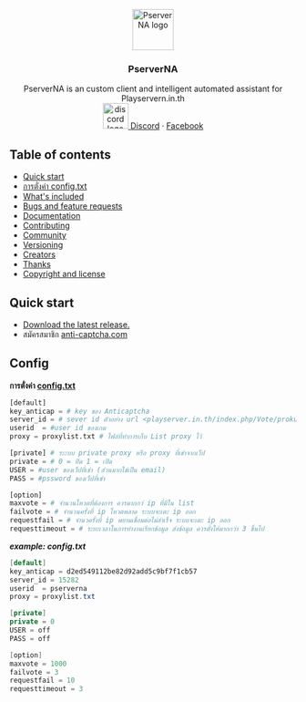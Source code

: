 
<p align="center">
  <a href="https://github.com/syntaxp/PserverNA">
    <img src="https://user-images.githubusercontent.com/47280575/54013280-1b047200-41ab-11e9-8419-7d478f197228.png" alt="PserverNA logo" width="72" height="72">
  </a>
</p>
<h3 align="center">PserverNA</h3>

<p align="center">
  PserverNA is an custom client and intelligent automated assistant for Playservern.in.th
  <br>
   <a href="https://discord.gg/Mgu73TN">
  <img src="https://encrypted-tbn0.gstatic.com/images?q=tbn:ANd9GcSakv86QJPY-E6rxMEo_WzAwYUzyndjdY_d-Zu2ZOr9UuMjClxy5A" alt="discord logo" width="45" height="45">
  <a href="https://discord.gg/Mgu73TN">Discord</a>
   ·
       <a href="https://www.facebook.com/deerek.kantisriyanon.9">Facebook</a>
</p>

## Table of contents

- [Quick start](#quick-start)
- [การตั่งค่า config.txt](#config)
- [What's included](#whats-included)
- [Bugs and feature requests](#bugs-and-feature-requests)
- [Documentation](#documentation)
- [Contributing](#contributing)
- [Community](#community)
- [Versioning](#versioning)
- [Creators](#creators)
- [Thanks](#thanks)
- [Copyright and license](#copyright-and-license)


## Quick start
- [Download the latest release.](https://github.com/syntaxp/PserverNA/archive/master.zip)
- สมัครสมาชิก [anti-captcha.com](http://getcaptchasolution.com/e80kqlwlmw) 

## Config
**การตั่งค่า  [config.txt](https://github.com/syntaxp/PserverNA/blob/master/control/config.txt)**

```python
[default]
key_anticap = # key ของ Anticaptcha
server_id = # sever id ตัวอย่าง url <playserver.in.th/index.php/Vote/prokud/PserverN-15282> id sever คือ 15282
userid  = #user id ของเกม
proxy = proxylist.txt # ไฟล์ที่ทำการเก็บ List proxy ไว้

[private] # ระะบบ private proxy หรือ proxy ที่เช่าจากเว็ป
private = # 0 = ปิด 1 = เปิด
USER = #user ของเว็ปที่เช่า (ส่วนมากใช่เป็น email)
PASS = #pssword ของเว็ปที่เช่า

[option]
maxvote = # จำนวนโหวตที่ต้องการ ควรมากกว่ ip ที่มีใน list
failvote = # จำนวนครั้งที่ ip โหวตพลาด ระบบจะเตะ ip ออก
requestfail = # จำนวครั้งที่ ip พยามเชื่อมต่อไม่สำเร็จ ระบบจะเตะ ip ออก
requesttimeout = # ระยะเวลาในการทำงานเรียกข้อมูล ส่งข้อมูล ควรตั่งให้มากกว่า 3 ขึ้นไป
```
***example: config.txt***
```java
[default]
key_anticap = d2ed549112be82d92add5c9bf7f1cb57
server_id = 15282
userid  = pserverna
proxy = proxylist.txt

[private] 
private = 0
USER = off
PASS = off

[option]
maxvote = 1000
failvote = 3
requestfail = 10
requesttimeout = 3
```

